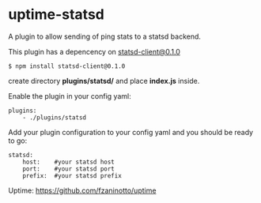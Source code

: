 # uptime-statsd
A plugin to allow sending of ping stats to a statsd backend.

This plugin has a depencency on statsd-client@0.1.0

    $ npm install statsd-client@0.1.0

create directory **plugins/statsd/** and place **index.js** inside.

Enable the plugin in your config yaml:

    plugins:
        - ./plugins/statsd

Add your plugin configuration to your config yaml and you should be ready to go:

    statsd:
        host:    #your statsd host
        port:    #your statsd port
        prefix:  #your statsd prefix

Uptime: https://github.com/fzaninotto/uptime
